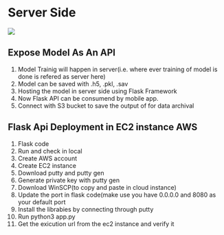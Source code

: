 # Server Side


<img src="ServerArchitecture.JPG">

## Expose Model As An API
1. Model Trainig will happen in server(i.e. where ever training of model is done is refered as server here)
2. Model can be saved with .h5, .pkl, .sav
3. Hosting the model in server side using Flask Framework
4. Now Flask API can be consumend by mobile app.
5. Connect with S3 bucket to save the output of for data archival 


## Flask Api Deployment in EC2 instance AWS
1. Flask code
2. Run and check in local
3. Create AWS account
4. Create EC2 instance
5. Download putty and putty gen
6. Generate private key with putty gen
7. Download WinSCP(to copy and paste in cloud instance)
8. Update the port in flask code(make use you have 0.0.0.0 and 8080 as your default port
9. Install the librabies by connecting through putty
10. Run  python3 app.py
11. Get the exicution url from the ec2 instance and verify it
